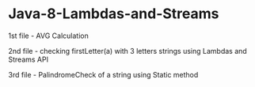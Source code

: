 # Java-8-Lambdas-and-Streams

1st file - AVG Calculation

2nd file - checking firstLetter(a) with 3 letters strings using Lambdas and Streams API

3rd file - PalindromeCheck of a string using Static method
